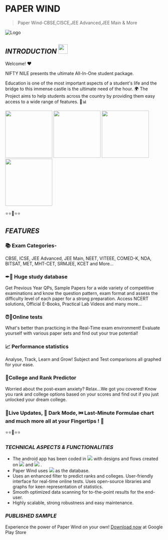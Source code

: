# **PAPER WIND**
> Paper Wind-CBSE,CISCE,JEE Advanced,JEE Main & More

![Logo](https://play-lh.googleusercontent.com/8yrLTPGuVmYa2HG1vNnfAFQJIVYxIPywKNI7dJUpb3Lauep7lwqYoQCjuibRzMrxgGXH=s180-rw)

## ***INTRODUCTION***  <img src="https://raw.githubusercontent.com/MartinHeinz/MartinHeinz/master/wave.gif" width="30px">

Welcome! ❤

NIFTY NILE presents the ultimate All-In-One student package.

Education is one of the most important aspects of a student's life and the bridge to this immense castle is the ultimate need of the hour. 🌍
The Project aims to help students across the country by providing them easy access to a wide range of features. 📰📊

<img src="https://play-lh.googleusercontent.com/8AiFtQ2fIkIMQKVTZ1BfbI8xy1XMKNIPpIyB3DQ-JPX9Nm1NiVirnwTgL79qYuNNlA=w1536-h722-rw" width="150px">   <img src="https://play-lh.googleusercontent.com/zQWadqQuYtrqEAwM77_GgkclcBRtjxzLLQ2y3jqM4aEHDD8cmsHQ_DcL1deAzKFiI3w=w1536-h722-rw" width="150px">   <img src="https://play-lh.googleusercontent.com/5keIvFJeQLGShgyjjkY9qJfE29sOmWkwgnTTBsMq19tYNGTmITm1WHdPHODfc_iRW08=w1536-h722-rw" width="150px">   <img src="https://play-lh.googleusercontent.com/hZMb7d6pAwL5GzK4I4zNStzQyik6zYOIkr_nwZ2IVbt43U0-sz8b8djrkbGkU1ryOQ=w1536-h722-rw" width="150px">

⭐⭐🌟⭐⭐


## ***FEATURES*** 

### 📚 Exam Categories-

CBSE, ICSE, JEE Advanced, JEE Main, NEET, VITEEE, COMED-K, NDA, BITSAT, MET, MHT-CET, SRMJEE, KCET and More...

### ✒📕 Huge study database
Get Previous Year QPs, Sample Papers for a wide variety of competitive examinations and know the question pattern, exam format and assess the difficulty level of each paper for a strong preparation. Access NCERT solutions, Official E-Books, Practical Lab Videos and many more...

### ⏰📲Online tests
What's better than practicing in the Real-Time exam environment! Evaluate yourself with various paper sets and find out your true potential!

### 📈 Performance statistics
Analyse, Track, Learn and Grow! Subject and Test comparisons all graphed for your ease.

### 🔮College and Rank Predictor
Worried about the post-exam anxiety? Relax...We got you covered! Know you rank and college options based on your scores and find out if you just unlocked your dream college.

### 🔔Live Updates, 🌙 Dark Mode, ⏮️ Last-Minute Formulae chart and much more all at your Fingertips ! 💫

⭐⭐🌟⭐⭐

### ***TECHNICAL ASPECTS & FUNCTIONALITIES***

- The android app has been coded in ![](https://img.shields.io/badge/JAVA-informational?style=flat&logo=java&logoColor=white&color=2bbc8a) with designs and flows created on ![](https://img.shields.io/badge/XML-informational?style=flat&logo=XML&logoColor=white&color=2bbc8a) and ![](https://img.shields.io/badge/FIGMA-informational?style=flat&logo=figma&logoColor=white&color=2bbc8a) .
- Paper Wind uses ![](https://img.shields.io/badge/FIREBASE-informational?style=flat&logo=firebase&logoColor=white&color=2bbc8a) as the database.
- Uses an enhanced filter to predict ranks and colleges. User-friendly interface for real-time online tests. Uses open-source libraries and graphs for keen representation of statistics.
- Smooth optimized data scanning for to-the-point results for the end-user.
- Highly scalable, strong robustness and easy maintenance.


### ***PUBLISHED SAMPLE***
Experience the power of Paper Wind on your own!
[Download now](https://play.google.com/store/apps/details?id=com.nbird.paperwind) at Google Play Store
